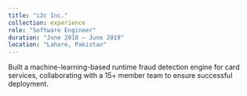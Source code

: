 ```yaml
---
title: "i2c Inc."
collection: experience
role: "Software Engineer"
duration: "June 2018 – June 2019"
location: "Lahore, Pakistan"
---
```


Built a machine-learning-based runtime fraud detection engine for card services, collaborating with a 15+ member team to ensure successful deployment.
